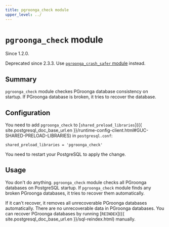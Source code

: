 ```yaml
---
title: pgroonga_check module
upper_level: ../
---
```


# `pgroonga_check` module

Since 1.2.0.

Deprecated since 2.3.3. Use [`pgroonga_crash_safer` module][pgroonga-crash-safer] instead.

## Summary

`pgroonga_check` module checkes PGroonga database consistency on startup. If PGroonga database is broken, it tries to recover the database.

## Configuration

You need to add `pgroonga_check` to [`shared_preload_libraries`]({{ site.postgresql_doc_base_url.en }}/runtime-config-client.html#GUC-SHARED-PRELOAD-LIBRARIES) in `postgresql.conf`:

```text
shared_preload_libraries = 'pgroonga_check'
```

You need to restart your PostgreSQL to apply the change.

## Usage

You don't do anything. `pgroonga_check` module checks all PGroonga databases on PostgreSQL startup. If `pgroonga_check` module finds any broken PGroonga databases, it tries to recover them automatically.

If it can't recover, it removes all unrecoverable PGroonga databases automatically. There are no unrecoverable data in PGroonga databases. You can recover PGroonga databases by running [`REINDEX`]({{ site.postgresql_doc_base_url.en }}/sql-reindex.html) manually.

[pgroonga-crash-safer]:pgroonga-crash-safer.html
